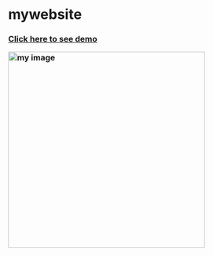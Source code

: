 # mywebsite
<h3><a href="https://anuj-gr8-mywebsite-index-5njn7g.streamlitapp.com/">Click here to see demo</a>

<p>
<img src="https://github.com/Anuj-gr8/mywebsite/blob/main/demo.gif" alt="my image" width="400" height="400">
</p>
